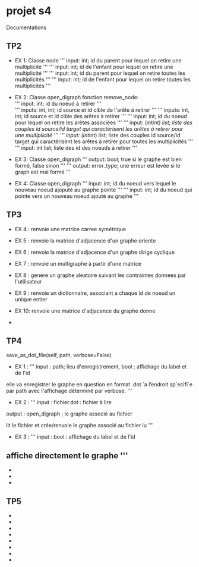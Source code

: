 # projet s4

Documentations

## TP2

- EX 1: Classe node
'''
input: int; id du parent pour lequel on retire une multiplicité
'''
'''
input: int; id de l'enfant pour lequel on retire une multiplicité 
'''
'''
input: int; id du parent pour lequel on retire toutes les multiplicités
'''
'''
input: int; id de l'enfant pour lequel on retire toutes les multiplicités
'''   

- EX 2: Classe open_digraph
fonction remove_node:   
'''
input: int; id du noeud à retirer
'''   
'''
inputs: int, int; id source et id cible de l'arête à retirer
'''
'''
inputs: int, int; id source et id cible des arêtes à retirer
'''
'''
input: int; id du noeud pour lequel on retire les arêtes associées
'''
'''
input: (int*int) list; liste des couples id source/id target qui caractérisent les arêtes à retirer pour une multiplicité
'''
'''
input: (int*int) list; liste des couples id source/id target qui caractérisent les arêtes à retirer pour toutes les multiplicités
'''
'''
input: int list; liste des id des noeuds à retirer
'''   

- EX 3: Classe open_digraph
'''
output: bool; true si le graphe est bien formé, false sinon
'''
'''
output: error_type; une erreur est levée si le graph est mal formé
'''   

- EX 4: Classe open_digraph
'''
input: int; id du noeud vers lequel le nouveau noeud ajoputé au graphe pointe
'''
'''
input: int; id du noeud qui pointe vers un nouveau noeud ajouté au graphe
'''




## TP3

- EX 4 : 
renvoie une matrice carree symétrique

- EX 5 :
renvoie la matrice d'adjacence d'un graphe oriente

- EX 6 : 
renvoie la matrice d'adjacence d'un graphe dirige cyclique

- EX 7 : 
renvoie un multigraphe à partir d'une matrice

- EX 8 : 
genere un graphe aleatoire suivant les contraintes donnees par l'utilisateur

- EX 9 : 
renvoie un dictionnaire, associant a chaque id de noeud un unique
entier 

- EX 10:
renvoie une matrice d'adjacence du graphe donne
- 


## TP4

save_as_dot_file(self, path, verbose=False)
- EX 1 : 
''' 
input : path; lieu d'enregistrement, bool ; affichage du label et de l'id

elle va enregistrer le graphe en question en format .dot `a l’endroit sp´ecifi´e par
path avec l'affichage déterminé par verbose.
'''

- EX 2 : 
'''
input : fichier.dot : fichier à lire

output : open_digraph ; le graphe associé au fichier

lit le fichier et crée/renvoie le graphe associé au fichier lu
'''

- EX 3 : 
'''
input : bool : affichage du label et de l'id

affiche directement le graphe
'''
- 
- 
- 
- 

## TP5

- 
- 
- 
- 
- 
- 
- 
- 

